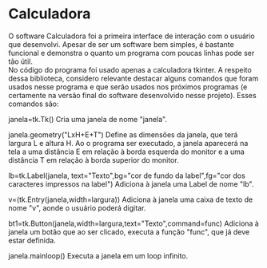 # Calculadora
O software Calculadora foi a primeira interface de interação com o usuário que desenvolvi. Apesar de ser um software bem simples, é bastante funcional e demonstra o quanto um programa com poucas linhas pode ser tão útil.   
No código do programa foi usado apenas a calculadora tkinter.
A respeito dessa biblioteca, considero relevante destacar alguns comandos que foram usados nesse programa e que serão usados nos próximos programas (e certamente na versão final do software desenvolvido nesse projeto).   Esses comandos são:

janela=tk.Tk()
Cria uma janela de nome "janela".

janela.geometry("LxH+E+T")
Define as dimensões da janela, que terá largura L e altura H.
Ao o programa ser executado, a janela aparecerá na tela a uma distância E em relação à borda esquerda do monitor e a uma distância T em relação à borda superior do monitor.

lb=tk.Label(janela, text="Texto",bg="cor de fundo da label",fg="cor dos caracteres impressos na label")
Adiciona à janela uma Label de nome "lb".

v=(tk.Entry(janela,width=largura))
Adiciona à janela uma caixa de texto de nome "v", aonde o usuário poderá digitar.

bt1=tk.Button(janela,width=largura,text="Texto",command=func)
Adiciona à janela um botão que ao ser clicado, executa a função "func", que já deve estar definida.

janela.mainloop()   Executa a janela em um loop infinito. 
